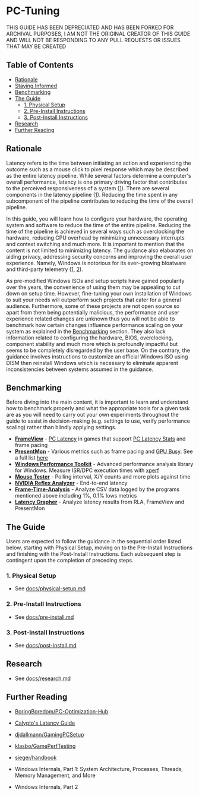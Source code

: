 # PC-Tuning

THIS GUIDE HAS BEEN DEPRECIATED AND HAS BEEN FORKED FOR ARCHIVAL PURPOSES, I AM NOT THE ORIGINAL CREATOR OF THIS GUIDE AND WILL NOT BE RESPONDING TO ANY PULL REQUESTS OR ISSUES THAT MAY BE CREATED

## Table of Contents

- [Rationale](#rationale)
- [Staying Informed](#staying-informed)
- [Benchmarking](#benchmarking)
- [The Guide](#the-guide)
    - [1. Physical Setup](#1-physical-setup)
    - [2. Pre-Install Instructions](#2-pre-install-instructions)
    - [3. Post-Install Instructions](#3-post-install-instructions)
- [Research](#research)
- [Further Reading](#further-reading)

## Rationale

Latency refers to the time between initiating an action and experiencing the outcome such as a mouse click to pixel response which may be described as the entire latency pipeline. While several factors determine a computer's overall performance, latency is one primary driving factor that contributes to the perceived responsiveness of a system ([1](https://www.youtube.com/watch?v=vOvQCPLkPt4)). There are several components in the latency pipeline ([1](https://developer-blogs.nvidia.com/wp-content/uploads/2023/05/components-end-to-end-system-latency.png)). Reducing the time spent in any subcomponent of the pipeline contributes to reducing the time of the overall pipeline.

In this guide, you will learn how to configure your hardware, the operating system and software to reduce the time of the entire pipeline. Reducing the time of the pipeline is achieved in several ways such as overclocking the hardware, reducing CPU overhead by minimizing unnecessary interrupts and context switching and much more. It is important to mention that the content is not limited to minimizing latency. The guidance also elaborates on aiding privacy, addressing security concerns and improving the overall user experience. Namely, Windows is notorious for its ever-growing bloatware and third-party telemetry ([1](https://www.youtube.com/watch?v=yVNkMNVv4Y4), [2](https://www.youtube.com/watch?v=hwNAa_OdP1w)).

As pre-modified Windows ISOs and setup scripts have gained popularity over the years, the convenience of using them may be appealing to cut down on setup time. However, fine-tuning your own installation of Windows to suit your needs will outperform such projects that cater for a general audience. Furthermore, some of these projects are not open source so apart from them being potentially malicious, the performance and user experience related changes are unknown thus you will not be able to benchmark how certain changes influence performance scaling on your system as explained in the [Benchmarking](#benchmarking) section. They also lack information related to configuring the hardware, BIOS, overclocking, component stability and much more which is profoundly impactful but seems to be completely disregarded by the user base. On the contrary, the guidance involves instructions to customize an official Windows ISO using DISM then reinstall Windows which is necessary to eliminate apparent inconsistencies between systems assumed in the guidance.

## Benchmarking

Before diving into the main content, it is important to learn and understand how to benchmark properly and what the appropriate tools for a given task are as you will need to carry out your own experiments throughout the guide to assist in decision-making (e.g. settings to use, verify performance scaling) rather than blindly applying settings.

- **[FrameView](https://www.nvidia.com/en-gb/geforce/technologies/frameview)** - [PC Latency](https://images.nvidia.com/content/images/article/system-latency-optimization-guide/nvidia-latency-optimization-guide-pc-latency.png) in games that support [PC Latency Stats](https://www.nvidia.com/en-gb/geforce/technologies/reflex/supported-products) and frame pacing
- **[PresentMon](https://boringboredom.github.io/Frame-Time-Analysis)** - Various metrics such as frame pacing and [GPU Busy](https://www.intel.com/content/www/us/en/docs/gpa/user-guide/2022-4/gpu-metrics.html). See a full list [here](https://github.com/GameTechDev/PresentMon/blob/main/README-CaptureApplication.md#metric-definitions)
- **[Windows Performance Toolkit](https://learn.microsoft.com/en-us/windows-hardware/test/wpt)** - Advanced performance analysis library for Windows. Measure ISR/DPC execution times with [xperf](https://gist.github.com/amitxv/896a68330d037684fee5b933102f24f2)
- **[Mouse Tester](https://github.com/amitxv/MouseTester)** - Polling interval, X/Y counts and more plots against time
- **[NVIDIA Reflex Analyzer](https://www.nvidia.com/en-gb/geforce/news/reflex-latency-analyzer-360hz-g-sync-monitors)** - End-to-end latency
- **[Frame-Time-Analysis](https://boringboredom.github.io/Frame-Time-Analysis)** - Analyze CSV data logged by the programs mentioned above including 1%, 0.1% lows metrics
- **[Latency Grapher](https://boringboredom.github.io/tools/latencygrapher)** - Analyze latency results from RLA, FrameView and PresentMon

## The Guide

Users are expected to follow the guidance in the sequential order listed below, starting with Physical Setup, moving on to the Pre-Install Instructions and finishing with the Post-Install Instructions. Each subsequent step is contingent upon the completion of preceding steps.

### 1. Physical Setup

- See [docs/physical-setup.md](/docs/physical-setup.md)

### 2. Pre-Install Instructions

- See [docs/pre-install.md](/docs/pre-install.md)

### 3. Post-Install Instructions

- See [docs/post-install.md](/docs/post-install.md)

## Research

- See [docs/research.md](/docs/research.md)

## Further Reading

- [BoringBoredom/PC-Optimization-Hub](https://github.com/BoringBoredom/PC-Optimization-Hub)

- [Calypto's Latency Guide](https://calypto.us)

- [djdallmann/GamingPCSetup](https://github.com/djdallmann/GamingPCSetup)

- [klasbo/GamePerfTesting](https://github.com/klasbo/GamePerfTesting)

- [sieger/handbook](https://github.com/sieger/handbook)

- Windows Internals, Part 1: System Architecture, Processes, Threads, Memory Management, and More

- Windows Internals, Part 2
